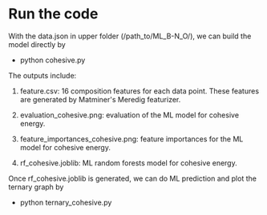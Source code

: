 # Run the code

With the data.json in upper folder (/path_to/ML_B-N_O/), we can build the model directly by
  - python cohesive.py

The outputs include:

  1. feature.csv: 16 composition features for each data point. These features are generated by Matminer's Meredig featurizer.
  
  2. evaluation_cohesive.png: evaluation of the ML model for cohesive energy.
  
  3. feature_importances_cohesive.png: feature importances for the ML model for cohesive energy.
  
  4. rf_cohesive.joblib: ML random forests model for cohesive energy.

Once rf_cohesive.joblib is generated, we can do ML prediction and plot the ternary graph by
  - python ternary_cohesive.py
